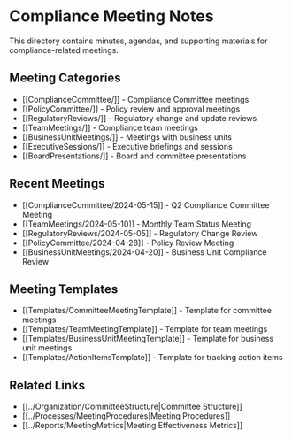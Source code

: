 # Compliance Meeting Notes

This directory contains minutes, agendas, and supporting materials for compliance-related meetings.

## Meeting Categories
- [[ComplianceCommittee/]] - Compliance Committee meetings
- [[PolicyCommittee/]] - Policy review and approval meetings
- [[RegulatoryReviews/]] - Regulatory change and update reviews
- [[TeamMeetings/]] - Compliance team meetings
- [[BusinessUnitMeetings/]] - Meetings with business units
- [[ExecutiveSessions/]] - Executive briefings and sessions
- [[BoardPresentations/]] - Board and committee presentations

## Recent Meetings
- [[ComplianceCommittee/2024-05-15]] - Q2 Compliance Committee Meeting
- [[TeamMeetings/2024-05-10]] - Monthly Team Status Meeting
- [[RegulatoryReviews/2024-05-05]] - Regulatory Change Review
- [[PolicyCommittee/2024-04-28]] - Policy Review Meeting
- [[BusinessUnitMeetings/2024-04-20]] - Business Unit Compliance Review

## Meeting Templates
- [[Templates/CommitteeMeetingTemplate]] - Template for committee meetings
- [[Templates/TeamMeetingTemplate]] - Template for team meetings
- [[Templates/BusinessUnitMeetingTemplate]] - Template for business unit meetings
- [[Templates/ActionItemsTemplate]] - Template for tracking action items

## Related Links
- [[../Organization/CommitteeStructure|Committee Structure]]
- [[../Processes/MeetingProcedures|Meeting Procedures]]
- [[../Reports/MeetingMetrics|Meeting Effectiveness Metrics]] 